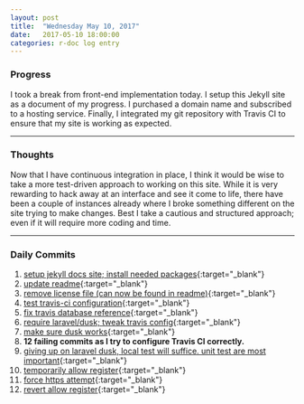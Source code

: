 ```yaml
---
layout: post
title:  "Wednesday May 10, 2017"
date:   2017-05-10 18:00:00
categories: r-doc log entry
---
```


### Progress

I took a break from front-end implementation today. I setup this Jekyll site as a document of my progress. I purchased a domain name and subscribed to a hosting service. Finally, I integrated my git repository with Travis CI to ensure that my site is working as expected.

---

### Thoughts 

Now that I have continuous integration in place, I think it would be wise to take a more test-driven approach to working on this site. While it is very rewarding to hack away at an interface and see it come to life, there have been a couple of instances already where I broke something different on the site trying to make changes. Best I take a cautious and structured approach; even if it will require more coding and time.

---

### Daily Commits

1. [setup jekyll docs site; install needed packages](https://github.com/roberthamel/r-doc/commit/733a47b1386483e090370e16c0969f9df8390578){:target="_blank"}
2. [update readme](https://github.com/roberthamel/r-doc/commit/64b818822436615a8f3b08acb4989ee563c772cf){:target="_blank"}
3. [remove license file (can now be found in readme)](https://github.com/roberthamel/r-doc/commit/b85f086d6595411de01803718cfeeb4e3069a245){:target="_blank"}
4. [test travis-ci configuration](https://github.com/roberthamel/r-doc/commit/e196a9f235a40d3d9166380602cc3340dfae4761){:target="_blank"}
5. [fix travis database reference](https://github.com/roberthamel/r-doc/commit/d5332bb8d91121df5ccc54bf29a9423c2af37a81){:target="_blank"}
6. [require laravel/dusk; tweak travis config](https://github.com/roberthamel/r-doc/commit/d20fa490a5c8112e9aebe706d5db589a90bae244){:target="_blank"}
7. [make sure dusk works](https://github.com/roberthamel/r-doc/commit/08e2bcb65d4dab1435d19fb6b53babffab4687a7){:target="_blank"}
8. **12 failing commits as I try to configure Travis CI correctly.**
9. [giving up on laravel dusk, local test will suffice. unit test are most important](https://github.com/roberthamel/r-doc/commit/9ceb60cecac6bf5f053498dcf2ad263d3d194daf){:target="_blank"}
10. [temporarily allow register](https://github.com/roberthamel/r-doc/commit/d22785dcd9b5f87e438f5d8ae034bc77a52a50b3){:target="_blank"}
11. [force https attempt](https://github.com/roberthamel/r-doc/commit/940d71866008f58e10494d56e3835735f2bed4dc){:target="_blank"}
12. [revert allow register](https://github.com/roberthamel/r-doc/commit/d5374345c9f0e98be09763f1399d22e412e4d272){:target="_blank"}